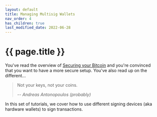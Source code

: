 ```yaml
---
layout: default
title: Managing Multisig Wallets
nav_order: 4
has_children: true
last_modified_date: 2022-06-28
---
```


# {{ page.title }}

You've read the overview of [Securing your Bitcoin](/tutorials/securing-your-bitcoin) and you're convinced that you want to have a more secure setup. You've also read up on the different...

> Not your keys, not your coins.
>
> <cite>-- Andreas Antonopoulos (probably)</cite>

In this set of tutorials, we cover how to use different signing devices (aka hardware wallets) to sign transactions.
